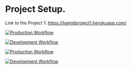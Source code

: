 # Project Setup.

Link to the Project 1:
https://hamidproject1.herokuapp.com/

[![Production Workflow](https://github.com/kaw393939/docker_flask/actions/workflows/prod.yml/badge.svg)](https://github.com/HamidRazavi7/Project1/actions/workflows/prod.yml)


[![Development Workflow](https://github.com/kaw393939/docker_flask/actions/workflows/dev.yml/badge.svg)](https://github.com/HamidRazavi7/Project1/actions/workflows/dev.yml)


[![Production Workflow](https://github.com/HamidRazavi7/Project1/actions/workflows/prod.yml/badge.svg)](https://github.com/HamidRazavi7/Project1/actions/workflows/prod.yml)

[![Development Workflow](https://github.com/HamidRazavi7/Project1/actions/workflows/dev.yml/badge.svg)](https://github.com/HamidRazavi7/Project1/actions/workflows/dev.yml)
